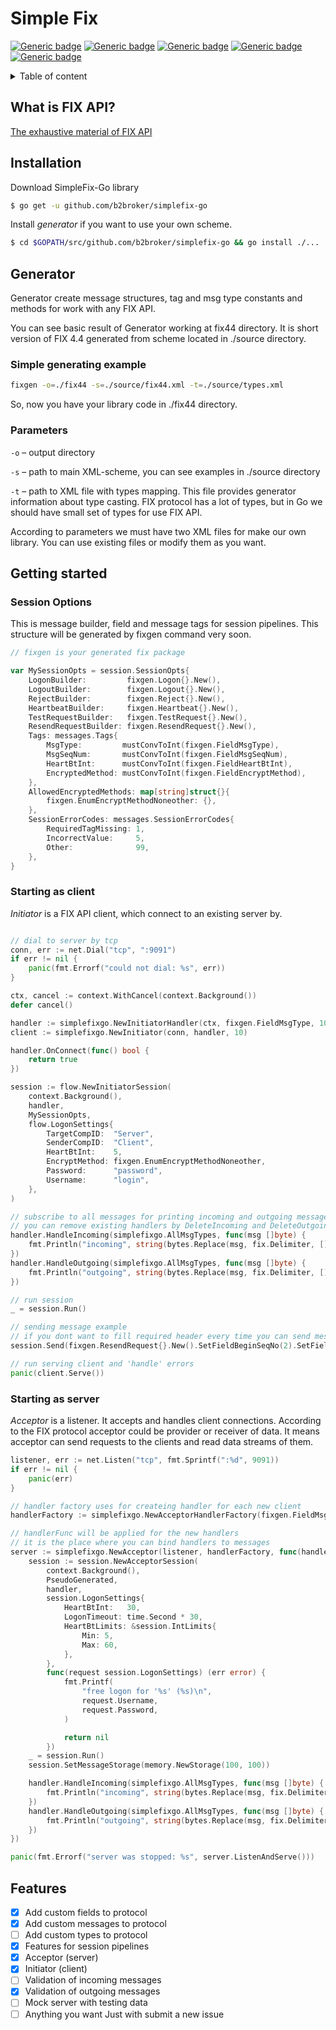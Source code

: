 # Simple Fix
[![Generic badge](https://img.shields.io/github/v/release/b2broker/simplefix-go.svg?style=for-the-badge)](https://github.com/b2broker/simplefix-go/releases/latest)
[![Generic badge](https://goreportcard.com/badge/github.com/b2broker/simplefix-go?style=for-the-badge)](https://goreportcard.com/report/github.com/b2broker/simplefix-go)
[![Generic badge](https://img.shields.io/github/stars/b2broker/simplefix-go?style=for-the-badge&logo=GitHub)](https://github.com/b2broker/simplefix-go/stargazers)
[![Generic badge](https://img.shields.io/badge/Go->=1.16-blue.svg?style=for-the-badge&logo=go)](https://golang.org/doc/go1.16)
[![Generic badge](https://img.shields.io/badge/semver-semantic_release-blue.svg?style=for-the-badge&logo=semantic-release)](https://github.com/go-semantic-release/semantic-release)

<details>
<summary>Table of content</summary>

## Table of contents
- [What is FIX](#what-is-fix-api)
- [Installation](#installation)
- [Getting started](#getting-started)
- [Generator](#generator)
- [Client (Initiator)](#starting-as-client)
- [Server (Acceptor)](#starting-as-server)
- [Features](#features)

</details>

## What is FIX API?

[The exhaustive material of FIX API](https://www.onixs.biz/fix-dictionary.html) 

## Installation

Download SimpleFix-Go library
```sh
$ go get -u github.com/b2broker/simplefix-go
```

Install *generator* if you want to use your own scheme.
```sh
$ cd $GOPATH/src/github.com/b2broker/simplefix-go && go install ./...
```

## Generator

Generator create message structures, tag and msg type constants and methods for work with any FIX API.

You can see basic result of Generator working at fix44 directory. It is short version of FIX 4.4 generated from scheme 
located in ./source directory.

### Simple generating example

```sh
fixgen -o=./fix44 -s=./source/fix44.xml -t=./source/types.xml
```

So, now you have your library code in ./fix44 directory.

### Parameters

`-o` – output directory

`-s` – path to main XML-scheme, you can see examples in ./source directory

`-t` – path to XML file with types mapping. This file provides generator information about type casting.
FIX protocol has a lot of types, but in Go we should have small set of types for use FIX API.

According to parameters we must have two XML files for make our own library. You can use existing files or modify them 
as you want.

## Getting started

### Session Options

This is message builder, field and message tags for session pipelines. This structure will be generated by fixgen 
command very soon.

```go
// fixgen is your generated fix package

var MySessionOpts = session.SessionOpts{
	LogonBuilder:         fixgen.Logon{}.New(),
	LogoutBuilder:        fixgen.Logout{}.New(),
	RejectBuilder:        fixgen.Reject{}.New(),
	HeartbeatBuilder:     fixgen.Heartbeat{}.New(),
	TestRequestBuilder:   fixgen.TestRequest{}.New(),
	ResendRequestBuilder: fixgen.ResendRequest{}.New(),
	Tags: messages.Tags{
		MsgType:         mustConvToInt(fixgen.FieldMsgType),
		MsgSeqNum:       mustConvToInt(fixgen.FieldMsgSeqNum),
		HeartBtInt:      mustConvToInt(fixgen.FieldHeartBtInt),
		EncryptedMethod: mustConvToInt(fixgen.FieldEncryptMethod),
	},
	AllowedEncryptedMethods: map[string]struct{}{
		fixgen.EnumEncryptMethodNoneother: {},
	},
	SessionErrorCodes: messages.SessionErrorCodes{
		RequiredTagMissing: 1,
		IncorrectValue:     5,
		Other:              99,
	},
}
```

### Starting as client

*Initiator* is a FIX API client, which connect to an existing server by.

```go

// dial to server by tcp
conn, err := net.Dial("tcp", ":9091")
if err != nil {
    panic(fmt.Errorf("could not dial: %s", err))
}

ctx, cancel := context.WithCancel(context.Background())
defer cancel()

handler := simplefixgo.NewInitiatorHandler(ctx, fixgen.FieldMsgType, 10)
client := simplefixgo.NewInitiator(conn, handler, 10)

handler.OnConnect(func() bool {
    return true
})

session := flow.NewInitiatorSession(
    context.Background(),
    handler,
    MySessionOpts,
    flow.LogonSettings{
        TargetCompID:  "Server",
        SenderCompID:  "Client",
        HeartBtInt:    5,
        EncryptMethod: fixgen.EnumEncryptMethodNoneother,
        Password:      "password",
        Username:      "login",
    },
)

// subscribe to all messages for printing incoming and outgoing messages
// you can remove existing handlers by DeleteIncoming and DeleteOutgoing method
handler.HandleIncoming(simplefixgo.AllMsgTypes, func(msg []byte) {
    fmt.Println("incoming", string(bytes.Replace(msg, fix.Delimiter, []byte("|"), -1)))
})
handler.HandleOutgoing(simplefixgo.AllMsgTypes, func(msg []byte) {
    fmt.Println("outgoing", string(bytes.Replace(msg, fix.Delimiter, []byte("|"), -1)))
})

// run session
_ = session.Run()

// sending message example
// if you dont want to fill required header every time you can send messages by session
session.Send(fixgen.ResendRequest{}.New().SetFieldBeginSeqNo(2).SetFieldEndSeqNo(3))

// run serving client and 'handle' errors
panic(client.Serve())
```

### Starting as server

*Acceptor* is a listener. It accepts and handles client connections. 
According to the FIX protocol acceptor could be provider or receiver of data.
It means acceptor can send requests to the clients and read data streams of them. 

```go
listener, err := net.Listen("tcp", fmt.Sprintf(":%d", 9091))
if err != nil {
    panic(err)
}

// handler factory uses for createing handler for each new client
handlerFactory := simplefixgo.NewAcceptorHandlerFactory(fixgen.FieldMsgType, 10)

// handlerFunc will be applied for the new handlers
// it is the place where you can bind handlers to messages 
server := simplefixgo.NewAcceptor(listener, handlerFactory, func(handler simplefixgo.AcceptorHandler) {
    session := session.NewAcceptorSession(
        context.Background(),
        PseudoGenerated,
        handler,
        session.LogonSettings{
            HeartBtInt:   30,
            LogonTimeout: time.Second * 30,
            HeartBtLimits: &session.IntLimits{
                Min: 5,
                Max: 60,
            },
        },
        func(request session.LogonSettings) (err error) {
            fmt.Printf(
                "free logon for '%s' (%s)\n",
                request.Username,
                request.Password,
            )

            return nil
        })
    _ = session.Run()
    session.SetMessageStorage(memory.NewStorage(100, 100))

    handler.HandleIncoming(simplefixgo.AllMsgTypes, func(msg []byte) {
        fmt.Println("incoming", string(bytes.Replace(msg, fix.Delimiter, []byte("|"), -1)))
    })
    handler.HandleOutgoing(simplefixgo.AllMsgTypes, func(msg []byte) {
        fmt.Println("outgoing", string(bytes.Replace(msg, fix.Delimiter, []byte("|"), -1)))
    })
})

panic(fmt.Errorf("server was stopped: %s", server.ListenAndServe()))
```

## Features

- [x] Add custom fields to protocol
- [x] Add custom messages to protocol
- [ ] Add custom types to protocol
- [x] Features for session pipelines
- [x] Acceptor (server)
- [x] Initiator (client)
- [ ] Validation of incoming messages
- [x] Validation of outgoing messages
- [ ] Mock server with testing data 
- [ ] Anything you want Just with submit a new issue
